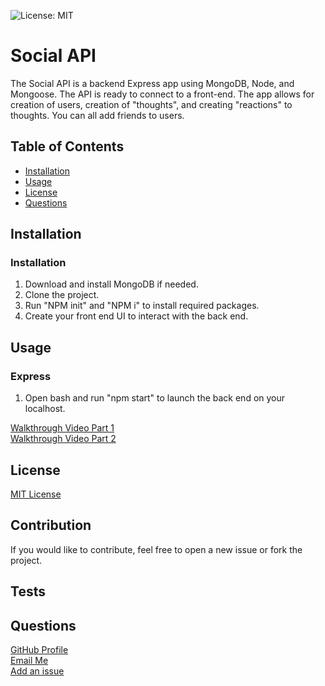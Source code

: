 ![License: MIT](https://img.shields.io/badge/License-MIT-yellow.svg)

# Social API

The Social API is a backend Express app using MongoDB, Node, and Mongoose. The API is ready to connect to a front-end.  The app allows for creation of users, creation of "thoughts", and creating "reactions" to thoughts. You can all add friends to users.

## Table of Contents

- [Installation](#installation)
- [Usage](#usage)
- [License](#license)
- [Questions](#questions)

## Installation

### Installation

1. Download and install MongoDB if needed.
2. Clone the project.
3. Run "NPM init" and "NPM i" to install required packages.
4. Create your front end UI to interact with the back end.

## Usage

### Express

1. Open bash and run "npm start" to launch the back end on your localhost.

[Walkthrough Video Part 1](https://drive.google.com/file/d/1l4tz-5zuO0CljXXJ5GJl6u--avbefCep/view)  
[Walkthrough Video Part 2](https://drive.google.com/file/d/1OExDACh3AgbUpdf7z3H1piCOXG7W9ewN/view)

## License

[MIT License](https://opensource.org/licenses/MIT)

## Contribution

If you would like to contribute, feel free to open a new issue or fork the project.

## Tests

## Questions

[GitHub Profile](https://github.com/sakme)  
[Email Me](mailto:alan@akme.us)  
[Add an issue](https://github.com/sakme/social-api/issues)
